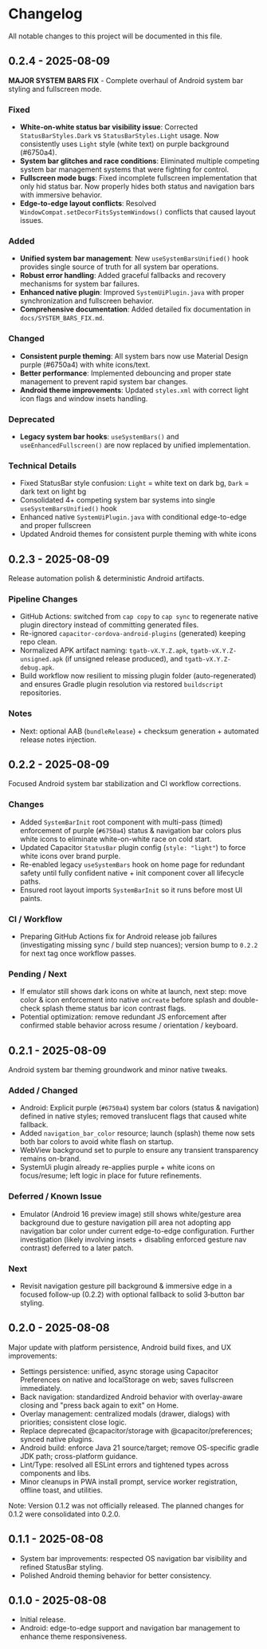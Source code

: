 # Changelog

All notable changes to this project will be documented in this file.

## 0.2.4 - 2025-08-09

**MAJOR SYSTEM BARS FIX** - Complete overhaul of Android system bar styling and fullscreen mode.

### Fixed

- **White-on-white status bar visibility issue**: Corrected `StatusBarStyles.Dark` vs `StatusBarStyles.Light` usage. Now consistently uses `Light` style (white text) on purple background (#6750a4).
- **System bar glitches and race conditions**: Eliminated multiple competing system bar management systems that were fighting for control.
- **Fullscreen mode bugs**: Fixed incomplete fullscreen implementation that only hid status bar. Now properly hides both status and navigation bars with immersive behavior.
- **Edge-to-edge layout conflicts**: Resolved `WindowCompat.setDecorFitsSystemWindows()` conflicts that caused layout issues.

### Added

- **Unified system bar management**: New `useSystemBarsUnified()` hook provides single source of truth for all system bar operations.
- **Robust error handling**: Added graceful fallbacks and recovery mechanisms for system bar failures.
- **Enhanced native plugin**: Improved `SystemUiPlugin.java` with proper synchronization and fullscreen behavior.
- **Comprehensive documentation**: Added detailed fix documentation in `docs/SYSTEM_BARS_FIX.md`.

### Changed

- **Consistent purple theming**: All system bars now use Material Design purple (#6750a4) with white icons/text.
- **Better performance**: Implemented debouncing and proper state management to prevent rapid system bar changes.
- **Android theme improvements**: Updated `styles.xml` with correct light icon flags and window insets handling.

### Deprecated

- **Legacy system bar hooks**: `useSystemBars()` and `useEnhancedFullscreen()` are now replaced by unified implementation.

### Technical Details

- Fixed StatusBar style confusion: `Light` = white text on dark bg, `Dark` = dark text on light bg
- Consolidated 4+ competing system bar systems into single `useSystemBarsUnified()` hook
- Enhanced native `SystemUiPlugin.java` with conditional edge-to-edge and proper fullscreen
- Updated Android themes for consistent purple theming with white icons


## 0.2.3 - 2025-08-09

Release automation polish & deterministic Android artifacts.

### Pipeline Changes

- GitHub Actions: switched from `cap copy` to `cap sync` to regenerate native plugin directory instead of committing generated files.
- Re-ignored `capacitor-cordova-android-plugins` (generated) keeping repo clean.
- Normalized APK artifact naming: `tgatb-vX.Y.Z.apk`, `tgatb-vX.Y.Z-unsigned.apk` (if unsigned release produced), and `tgatb-vX.Y.Z-debug.apk`.
- Build workflow now resilient to missing plugin folder (auto-regenerated) and ensures Gradle plugin resolution via restored `buildscript` repositories.

### Notes

- Next: optional AAB (`bundleRelease`) + checksum generation + automated release notes injection.

## 0.2.2 - 2025-08-09

Focused Android system bar stabilization and CI workflow corrections.

### Changes

- Added `SystemBarInit` root component with multi-pass (timed) enforcement of purple (`#6750a4`) status & navigation bar colors plus white icons to eliminate white-on-white race on cold start.
- Updated Capacitor `StatusBar` plugin config (`style: "light"`) to force white icons over brand purple.
- Re-enabled legacy `useSystemBars` hook on home page for redundant safety until fully confident native + init component cover all lifecycle paths.
- Ensured root layout imports `SystemBarInit` so it runs before most UI paints.

### CI / Workflow

- Preparing GitHub Actions fix for Android release job failures (investigating missing sync / build step nuances); version bump to `0.2.2` for next tag once workflow passes.

### Pending / Next

- If emulator still shows dark icons on white at launch, next step: move color & icon enforcement into native `onCreate` before splash and double-check splash theme status bar icon contrast flags.
- Potential optimization: remove redundant JS enforcement after confirmed stable behavior across resume / orientation / keyboard.

## 0.2.1 - 2025-08-09

Android system bar theming groundwork and minor native tweaks.

### Added / Changed

- Android: Explicit purple (`#6750a4`) system bar colors (status & navigation) defined in native styles; removed translucent flags that caused white fallback.
- Added `navigation_bar_color` resource; launch (splash) theme now sets both bar colors to avoid white flash on startup.
- WebView background set to purple to ensure any transient transparency remains on-brand.
- SystemUi plugin already re-applies purple + white icons on focus/resume; left logic in place for future refinements.

### Deferred / Known Issue

- Emulator (Android 16 preview image) still shows white/gesture area background due to gesture navigation pill area not adopting app navigation bar color under current edge-to-edge configuration. Further investigation (likely involving insets + disabling enforced gesture nav contrast) deferred to a later patch.

### Next

- Revisit navigation gesture pill background & immersive edge in a focused follow-up (0.2.2) with optional fallback to solid 3‑button bar styling.

## 0.2.0 - 2025-08-08

Major update with platform persistence, Android build fixes, and UX improvements:

- Settings persistence: unified, async storage using Capacitor Preferences on native and localStorage on web; saves fullscreen immediately.
- Back navigation: standardized Android behavior with overlay-aware closing and "press back again to exit" on Home.
- Overlay management: centralized modals (drawer, dialogs) with priorities; consistent close logic.
- Replace deprecated @capacitor/storage with @capacitor/preferences; synced native plugins.
- Android build: enforce Java 21 source/target; remove OS-specific gradle JDK path; cross-platform guidance.
- Lint/Type: resolved all ESLint errors and tightened types across components and libs.
- Minor cleanups in PWA install prompt, service worker registration, offline toast, and utilities.

Note: Version 0.1.2 was not officially released. The planned changes for 0.1.2 were consolidated into 0.2.0.

## 0.1.1 - 2025-08-08

- System bar improvements: respected OS navigation bar visibility and refined StatusBar styling.
- Polished Android theming behavior for better consistency.

## 0.1.0 - 2025-08-08

- Initial release.
- Android: edge-to-edge support and navigation bar management to enhance theme responsiveness.
